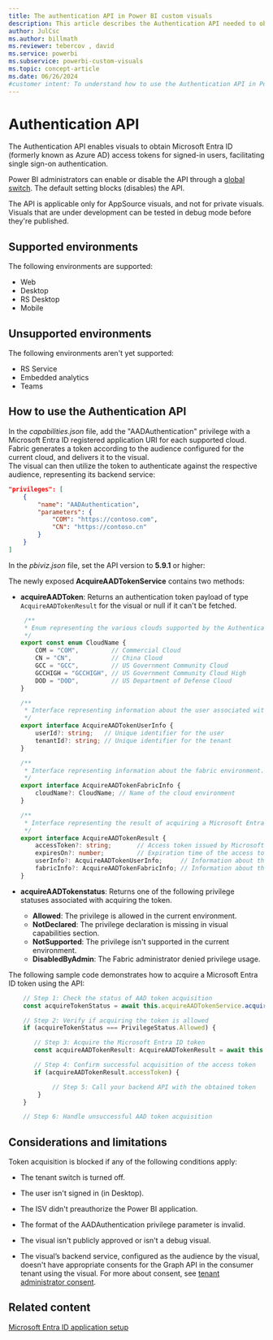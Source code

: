 ```yaml
---
title: The authentication API in Power BI custom visuals
description: This article describes the Authentication API needed to obtain Microsoft Entra ID access tokens for single sign-on (SSO) users.
author: JulCsc
ms.author: billmath
ms.reviewer: tebercov , david
ms.service: powerbi
ms.subservice: powerbi-custom-visuals
ms.topic: concept-article
ms.date: 06/26/2024
#customer intent: To understand how to use the Authentication API in Power BI custom visuals.
---
```


# Authentication API

The Authentication API enables visuals to obtain Microsoft Entra ID (formerly known as Azure AD) access tokens for signed-in users, facilitating single sign-on authentication.

Power BI administrators can enable or disable the API through a [global switch](/fabric/admin/organizational-visuals). The default setting blocks (disables) the API.

The API is applicable only for AppSource visuals, and not for private visuals. Visuals that are under development can be tested in debug mode before they're published.

## Supported environments

The following environments are supported:

* Web
* Desktop
* RS Desktop
* Mobile

## Unsupported environments

The following environments aren't yet supported:

* RS Service
* Embedded analytics
* Teams

## How to use the Authentication API

In the *capabilities.json* file, add the "AADAuthentication" privilege with a Microsoft Entra ID registered application URI for each supported cloud. Fabric generates a token according to the audience configured for the current cloud, and delivers it to the visual.  
The visual can then utilize the token to authenticate against the respective audience, representing its backend service:

```json
"privileges": [
    {
        "name": "AADAuthentication",
        "parameters": {
            "COM": "https://contoso.com",
            "CN": "https://contoso.cn"
        }
    }
]
```

In the *pbiviz.json* file, set the API version to **5.9.1** or higher:

The newly exposed **AcquireAADTokenService** contains two methods:

* **acquireAADToken**: Returns an authentication token payload of type `AcquireAADTokenResult` for the visual or null if it can't be fetched.

    ```typescript
     /**
     * Enum representing the various clouds supported by the Authentication API.
     */
    export const enum CloudName {
        COM = "COM",         // Commercial Cloud
        CN = "CN",           // China Cloud
        GCC = "GCC",         // US Government Community Cloud
        GCCHIGH = "GCCHIGH", // US Government Community Cloud High
        DOD = "DOD",         // US Department of Defense Cloud
    }
 
    /**
     * Interface representing information about the user associated with the token.
     */
    export interface AcquireAADTokenUserInfo {
        userId?: string;   // Unique identifier for the user
        tenantId?: string; // Unique identifier for the tenant
    }
 
    /**
     * Interface representing information about the fabric environment.
     */
    export interface AcquireAADTokenFabricInfo {
        cloudName?: CloudName; // Name of the cloud environment
    }
 
    /**
     * Interface representing the result of acquiring a Microsoft Entra ID token.
     */
    export interface AcquireAADTokenResult {
        accessToken?: string;       // Access token issued by Microsoft Entra ID
        expiresOn?: number;         // Expiration time of the access token
        userInfo?: AcquireAADTokenUserInfo;     // Information about the user associated with the token
        fabricInfo?: AcquireAADTokenFabricInfo; // Information about the fabric environment
    }
    ```

* **acquireAADTokenstatus**: Returns one of the following privilege statuses associated with acquiring the token.

  * **Allowed**: The privilege is allowed in the current environment.
  * **NotDeclared**: The privilege declaration is missing in visual capabilities section.
  * **NotSupported**: The privilege isn't supported in the current environment.
  * **DisabledByAdmin**: The Fabric administrator denied privilege usage.

The following sample code demonstrates how to acquire a Microsoft Entra ID token using the API:

 ```typescript
    // Step 1: Check the status of AAD token acquisition 
    const acquireTokenStatus = await this.acquireAADTokenService.acquireAADTokenstatus(); 
 
    // Step 2: Verify if acquiring the token is allowed 
    if (acquireTokenStatus === PrivilegeStatus.Allowed) { 
 
        // Step 3: Acquire the Microsoft Entra ID token
        const acquireAADTokenResult: AcquireAADTokenResult = await this.acquireAADTokenService.acquireAADToken(); 
 
        // Step 4: Confirm successful acquisition of the access token
        if (acquireAADTokenResult.accessToken) { 
 
            // Step 5: Call your backend API with the obtained token 
        } 
    } 
 
    // Step 6: Handle unsuccessful AAD token acquisition 
```

## Considerations and limitations

Token acquisition is blocked if any of the following conditions apply:​

* The tenant switch is turned off.

* The user isn't signed in (in Desktop).

* The ISV didn't preauthorize the Power BI application.

* The format of the AADAuthentication privilege parameter is invalid.

* The visual isn't publicly approved or isn't a debug visual.

* The visual’s backend service, configured as the audience by the visual, doesn't have appropriate consents for the Graph API in the consumer tenant using the visual. For more about consent, see [tenant administrator consent](entra-id-authentication.md#isv-consent).

## Related content

[Microsoft Entra ID application setup](./entra-id-authentication.md)
